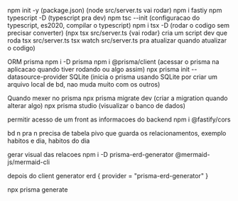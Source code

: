 npm init -y (package.json)
(node src/server.ts vai rodar)
npm i fastiy
npm typescript -D (typescript pra dev)
npm tsc --init (configuracao do typescript, es2020, compilar o typescript)
npm i tsx -D (rodar o codigo sem precisar converter)
(npx tsx src/server.ts {vai rodar} cria um script dev que roda tsx src/server.ts tsx watch src/server.ts pra atualizar quando atualizar o codigo)

ORM prisma
npm i -D prisma
npm i @prisma/client (acessar o prisma na aplicacao quando tiver rodando ou algo assim)
npx prisma init --datasource-provider SQLite (inicia o prisma usando SQLite por criar um arquivo local de bd, nao muda muito com os outros)

Quando mexer no prisma
npx prisma migrate dev (criar a migration quando alterar algo)
npx prisma studio (visualizar o banco de dados)

permitir acesso de um front as informacoes do backend
npm i @fastify/cors

bd n pra n precisa de tabela pivo que guarda os relacionamentos, exemplo habitos e dia, habitos do dia

gerar visual das relacoes
npm i -D prisma-erd-generator @mermaid-js/mermaid-cli

depois do client
generator erd {
provider = "prisma-erd-generator"
}

npx prisma generate
